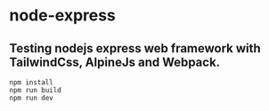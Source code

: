 # node-express

## Testing nodejs express web framework with TailwindCss, AlpineJs and Webpack.

```
npm install
npm run build
npm run dev
```